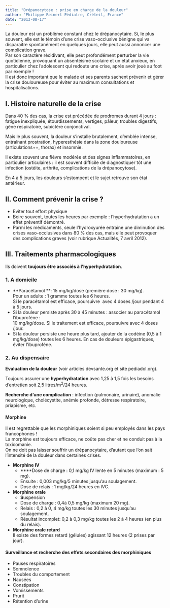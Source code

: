 ```yaml
---
title: "Drépanocytose : prise en charge de la douleur"
author: "Philippe Reinert Pédiatre, Créteil, France"
date: "2013-08-17"
---
```


<div class="teaser"><p>La douleur est un problème constant chez le drépanocytaire. Si, le plus souvent, elle est le témoin d’une crise vaso-occlusive bénigne qui va disparaitre spontanément en quelques jours, elle peut aussi annoncer une complication grave.<br />
Par son caractère récidivant, elle peut profondément perturber la vie quotidienne, provoquant un absentéisme scolaire et un état anxieux, en particulier chez l’adolescent qui redoute une crise, après avoir joué au foot par exemple !<br />
Il est donc important que le malade et ses parents sachent prévenir et gérer la crise douloureuse pour éviter au maximum consultations et hospitalisations.</p></div>

## I. Histoire naturelle de la crise

Dans 40 % des cas, la crise est précédée de prodromes durant 4 jours : fatigue inexpliquée, étourdissements, vertiges, pâleur, troubles digestifs, gêne respiratoire, subictère conjonctival.

Mais le plus souvent, la douleur s’installe brutalement, d’emblée intense, entraînant prostration, hyperesthésie dans la zone douloureuse (articulations++, thorax) et insomnie.

Il existe souvent une fièvre modérée et des signes inflammatoires, en particulier articulaires : il est souvent difficile de diagnostiquer tôt une infection (ostéite, arthrite, complications de la drépanocytose).

En 4 à 5 jours, les douleurs s’estompent et le sujet retrouve son état antérieur.

## II. Comment prévenir la crise ?

- Eviter tout effort physique
- Boire souvent, toutes les heures par exemple : l’hyperhydratation a un effet préventif démontré.
- Parmi les médicaments, seule l’hydroxyurée entraine une diminution des crises vaso-occlusives dans 80 % des cas, mais elle peut provoquer des complications graves (voir rubrique Actualités, 7 avril 2012).

## III. Traitements pharmacologiques

Ils doivent **toujours être associés à l’hyperhydratation**.

### 1. A domicile

- **Paracétamol **: 15 mg/kg/dose (première dose : 30 mg/kg).  
  Pour un adulte : 1 gramme toutes les 6 heures.  
  Si le paracétamol est efficace, poursuivre  avec 4 doses /jour pendant 4 à 5 jours.
- Si la douleur persiste après 30 à 45 minutes : associer au paracétamol l’ibuprofène :  
  10 mg/kg/dose. Si le traitement est efficace, poursuivre avec 4 doses /jour.
- Si la douleur persiste une heure plus tard, ajouter de la codéine (0,5 à 1 mg/kg/dose) toutes les 6 heures. En cas de douleurs épigastriques, éviter l'ibuprofène.

### 2. Au dispensaire

**Evaluation de la douleur** (voir articles devsante.org et site pediadol.org).

Toujours assurer une **hyperhydratation** avec 1,25 à 1,5 fois les besoins d’entretien soit 2,5 litres/m<sup>2</sup>/24 heures.

**Recherche d’une complication** : infection (pulmonaire, urinaire), anomalie neurologique, cholécystite, anémie profonde, détresse respiratoire, priapisme, etc.

#### Morphine

Il est regrettable que les morphiniques soient si peu employés dans les pays francophones !  
La morphine est toujours efficace, ne coûte pas cher et ne conduit pas à la toxicomanie.  
On ne doit pas laisser souffrir un drépanocytaire, d’autant que l’on sait l’intensité de la douleur dans certaines crises.

- **Morphine IV**
  - **​**Dose de charge : 0,1 mg/kg IV lente en 5 minutes (maximum : 5 mg).
  - Ensuite : 0,003 mg/kg/5 minutes jusqu’au soulagement.
  - Dose de relais : 1 mg/kg/24 heures en IVC.
- ​**Morphine orale**
  - **S**uspension 
  - Dose de charge : 0,4à 0,5 mg/kg (maximum 20 mg).
  - Relais : 0,2 à 0, 4 mg/kg toutes les 30 minutes jusqu’au soulagement.
  - Résultat incomplet: 0,2 à 0,3 mg/kg toutes les 2 à 4 heures (en plus du relais).
- ​**Morphine orale retard**  
  Il existe des formes retard (gélules) agissant 12 heures (2 prises par jour).

#### Surveillance et recherche des effets secondaires des morphiniques

- Pauses respiratoires
- Somnolence
- Troubles du comportement
- Nausées
- Constipation
- Vomissements
- Prurit
- Rétention d’urine
